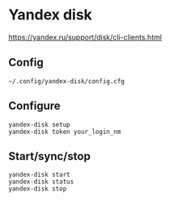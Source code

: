 # Yandex disk

<https://yandex.ru/support/disk/cli-clients.html>

## Config

`~/.config/yandex-disk/config.cfg`

## Configure

    yandex-disk setup
    yandex-disk token your_login_nm

## Start/sync/stop

    yandex-disk start
    yandex-disk status
    yandex-disk stop
